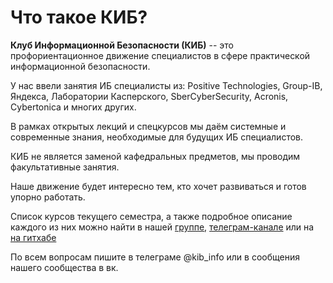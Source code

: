 # Что такое КИБ?

**Клуб Информационной Безопасности (КИБ)** -- это профориентационное движение специалистов в сфере практической информационной безопасности.

У нас ввели занятия ИБ специалисты из: Positive Technologies, Group-IB, Яндекса, Лаборатории Касперского, SberCyberSecurity, Acronis, Cybertonica и многих других.

В рамках открытых лекций и спецкурсов мы даём системные и современные знания, необходимые для будущих ИБ специалистов.

КИБ не является заменой кафедральных предметов, мы проводим факультативные занятия.

Наше движение будет интересно тем,  кто хочет развиваться и готов упорно работать.

Список курсов текущего семестра, а также подробное описание каждого из них можно найти в нашей [группе](https://vk.com/kibinfo), [телеграм-канале](http://t.me/kibinfo) или на [на гитхабе](Courses/Spring_2021.md)

По всем вопросам пишите в телеграме @kib_info или в сообщения нашего сообщества в вк.
